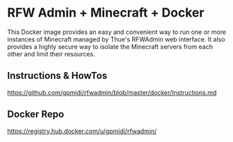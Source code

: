 RFW Admin + Minecraft + Docker
==============================
This Docker image provides an easy and convenient way to run one or more
instances of Minecraft managed by Thue's RFWAdmin web interface. It also
provides a highly secure way to isolate the Minecraft servers from each other
and limit their resources.

Instructions & HowTos
---------------------
https://github.com/gpmidi/rfwadmin/blob/master/docker/Instructions.md

Docker Repo
-----------
https://registry.hub.docker.com/u/gpmidi/rfwadmin/
